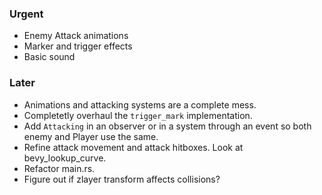 ### Urgent
- Enemy Attack animations
- Marker and trigger effects
- Basic sound

### Later

- Animations and attacking systems are a complete mess.
- Completetly overhaul the `trigger_mark` implementation.
- Add `Attacking` in an observer or in a system through an event so both enemy and Player use the same.
- Refine attack movement and attack hitboxes. Look at bevy_lookup_curve.
- Refactor main.rs.
- Figure out if zlayer transform affects collisions?
